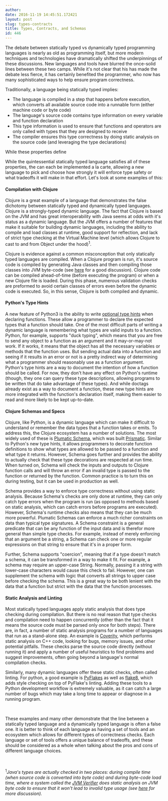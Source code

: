 ```yaml
---
author: 
date: 2016-11-19 14:45:51.172421
layout: post
slug: types-contracts
title: Types, Contracts, and Schemas
id: 446
---
```



The debate between statically typed vs dynamically typed programming languages is nearly as old as programming itself, but more modern techniques and technologies have dramatically shifted the underpinnings of these discussions.  New languages and tools have blurred the once-solid lines between these two camps.  While it's not clear that his has made the debate less fierce, it has certainly benefited the programmer, who now has many sophisticated ways to help ensure program correctness.


Traditionally, a language being statically typed implies:

- The language is compiled in a step that happens before execution, which converts all available source code into a runnable form (either machine code or byte code)
- The language's source code contains type information on every variable and function declaration
- This type information is used to ensure that functions and operators are only called with types that they are designed to receive
- The compiler ensures this type correctness by doing static analysis on the source code (and leveraging the type declarations)

While these properties define 

While the quintessential statically typed language satisfies all of these properties, the can each be implemented a la carte, allowing a new language to pick and choose how strongly it will enforce type safety or what tradeoffs it will make in that effort.  Let's look at some examples of this:


#### Compilation with Clojure

Clojure is a great example of a language that demonstrates the false dichotomy between statically typed and dynamically typed languages.  Clojure is a strongly-typed dynamic language.  The fact that Clojure is based on the JVM and has great interoperability with Java seems at odds with it's status as a dynamic language.  But the JVM offers a number of features that make it suitable for building dynamic languages, including the ability to compile and load classes at runtime, good support for reflection, and lack of strict type checking at the Virtual Machine level (which allows Clojure to cast to and from Object under the hood)<sup>1</sup>.

Clojure is evidence against a common misconception that only statically typed languages are compiled.  When a Clojure program is run, it's source code is compiled by generating Java classes and then compiling those classes into JVM byte-code (see <a href="http://blog.ndk.io/clojure-compilation.html">here</a> for a good discussion).  Clojure code can be compiled ahead-of-time (before executing the program) or when a new Clojure file is loaded.  During this phase, numerous validation checks are preformed to avoid certain classes of errors even before the dynamic code is executed.  So, in this sense, Clojure is both compiled and dynamic.


#### Python's Type Hints

A new feature of Python3 is the ability to write <a href="https://www.python.org/dev/peps/pep-0484/">optional type hints</a> when declaring functions.  These allow a programmer to declare the expected types that a function should take.  One of the most difficult parts of writing a dynamic language is remembering what types are valid inputs to a function.  Python, for example, supports "duck typing", which means that you are free to send any object to a function as an argument and it may-or-may-not work.  If it works, it means that the object has all the necessary variables or methods that the function uses.  But sending actual data into a function and seeing if it results in an error or not is a pretty indirect way of determining what a programmer should reasonably use as a function argument.  Python's type hints are a way to document the intention of how a function should be called.  For now, they don't have any effect on Python's runtime (though, they one can query these type descriptions, allowing programs to be written that do take advantage of these types).  And while doctags already exist as a way to document a function, these new type hints are more integrated with the function's declaration itself, making them easier to read and more likely to be kept up-to-date.


#### Clojure Schemas and Specs

Clojure, like Python, is a dynamic language which can make it difficult to understand or remember the data types that a function takes or emits.  To address this, the Clojure ecosystem has a number of solutions.  The most widely used of these is <a href="https://github.com/plumatic/schema">Plumatic Schema</a>, which was built <a href="https://github.com/prismatic">Prismatic</a>.  Similar to Python's new type hints, it allows programmers to decorate function definitions to show what types are allowed to be passed to a function and what type it returns.  However, Schema goes further and provides the ability to actually check that these type decorations are respected at run time.  When turned on, Schema will check the inputs and outputs to Clojure function calls and will throw an error if an invalid type is passed to the function or returned by the function. Common practice is to turn this on during testing, but it can be used in production as well.

Schema provides a way to enforce type correctness without using static analysis.  Because Schema's checks are only done at runtime, they can only catch type errors when the program is run (as opposed to methods based on static analysis, which can catch errors before programs are executed).  However, Schema's runtime checks also means that they can be much more powerful.  Plumatic Schemas can enforce a much richer constraints on data than typical type signatures.  A Schema constraint is a general predicate that can be any function of the input data and is therefor more general than simple type checks.  For example, instead of merely enforcing that an argument be a string, a Schema can check one or more regular expressions on that string to ensure that it's in a proper form.

Further, Schema supports "coercion", meaning that if a type doesn't match a schema, it can be transformed in a way to make it fit.  For example, a schema may require an upper-case String.  Normally, passing it a string with lower-case characters would cause this check to fail.  However, one can supplement the schema with logic that converts all strings to upper case before checking the schema.  This is a great way to be both lenient with the data that a function but strict with the data that the function processes.


#### Static Analysis and Linting

Most statically typed languages apply static analysis that does type checking during compilation.  But there is no real reason that type checks and compilation need to happen concurrently (other than the fact that it means the source code must be parsed only once for both steps).  There are, in fact, a number of static analysis programs for a number of languages that run as a stand-alone step.  An example is <a href="https://www.synopsys.com/software-integrity/products/static-code-analysis.html">Coverity</a>, which performs static analysis on C++ code, looking for bugs, memory issues, and other potential pitfalls.  These checks parse the source code directly (without running it) and apply a number of useful heuristics to find problems and suggest improvements, often going beyond a language's normal compilation checks.

Similarly, many dynamic languages offer these static checks, often called linting.  For python, a good example is <a href="https://pypi.python.org/pypi/pyflakes">PyFlakes</a> as well as <a href="https://pypi.python.org/pypi/flake8">flake8</a>, which adds style checking on top of PyFlake's linting.  Adding these tools to a Python development workflow is extremely valuable, as it can catch a large number of bugs which may take a long time to appear or diagnose in a running program.

<br>

These examples and many other demonstrate that the line between a statically typed language and a dynamically typed language is often a false one.  It is better to think of each language as having a set of tools and an ecosystem which allows for different types of correctness checks.  Each language or set of tools offers a unique balance of tradeoffs, and these should be considered as a whole when talking about the pros and cons of different language choices.


<br>
<br>
<sup>1</sup><i>Java's types are actually checked in two places: during compile time (when source code is converted into byte code) and during byte-code load time, where a system called the <a href="http://docs.oracle.com/javase/specs/jvms/se7/html/jvms-4.html#jvms-4.10">JVM Verifier</a> does static analysis on JVM byte code to ensure that it won't lead to invalid type usage (see <a href="http://www.informit.com/articles/article.aspx?p=1187967&seqNum=2">here</a> for more discussion).</i>